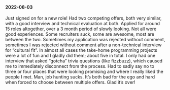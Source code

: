 #### 2022-08-03

Just signed on for a new role! Had two competing offers, both very similar, with a good interview and technical evaluation at both. Applied for around 15 roles altogether, over a 3 month period of slowly looking. Not all were good experiences. Some recruiters suck, some are awesome, most are between the two. Sometimes my application was rejected without comment, sometimes I was rejected without comment after a non-technical interview for “cultural fit”. In almost all cases the take-home programming projects were a lot of fun and I gladly did them; about five in total. I only had one interview that asked “gotcha” trivia questions (like fizzbuzz), which caused me to immediately disconnect from the process. Had to sadly say no to three or four places that were looking promising and where I really liked the people I met. Man, job hunting sucks. It’s both bad for the ego and hard when forced to choose between multiple offers. Glad it’s over!